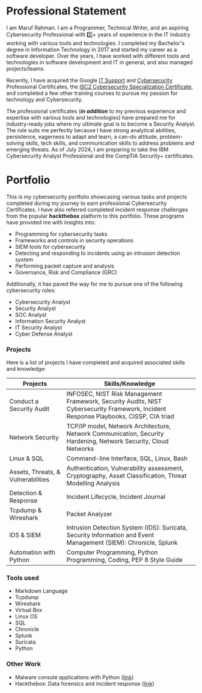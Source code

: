 # Professional Statement
I am Maruf Rahman. I am a Programmer, Technical Writer, and an aspiring Cybersecurity Professional with 7️⃣+ years of experience in the IT industry working with various tools and technologies. I completed my Bachelor's degree in Information Technology in 2017 and started my career as a software developer. Over the years, I have worked with different tools and technologies in software development and IT in general, and also managed projects/teams.

Recently, I have acquired the Google [IT Support](https://www.coursera.org/professional-certificates/google-it-support) and [Cybersecurity](https://www.coursera.org/learn/foundations-of-cybersecurity/home/welcome) Professional Certificates, the [ISC2 Cybersecurity Specialization Certificate](https://www.coursera.org/specializations/certified-in-cybersecurity), and completed a few other training courses to pursue my passion for technology and Cybersecurity. 

The professional certificates (***in addition*** to my previous experience and expertise with various tools and technologies) have prepared me for industry-ready jobs where my ultimate goal is to become a Security Analyst. The role suits me perfectly because I have strong analytical abilities, persistence, eagerness to adapt and learn, a can-do attitude, problem-solving skills, tech skills, and communication skills to address problems and emerging threats. As of July 2024, I am preparing to take the IBM Cybersecurity Analyst Professional and the CompTIA Security+ certificates.

# Portfolio
This is my cybersecurity portfolio showcasing various tasks and projects completed during my journey to earn professional Cybersecurity Certificates. I have also referred completed incident response challenges from the popular **hackthebox** platform to this portfolio. These programs have provided me with insights into:

- Programming for cybersecurity tasks
- Frameworks and controls in security operations
- SIEM tools for cybersecurity
- Detecting and responding to incidents using an intrusion detection system
- Performing packet capture and analysis
- Governance, Risk and Compliance (GRC)

Additionally, it has paved the way for me to pursue one of the following cybersecurity roles:

- Cybersecurity Analyst
- Security Analyst
- SOC Analyst
- Information Security Analyst
- IT Security Analyst
- Cyber Defense Analyst

### Projects
Here is a list of projects I have completed and acquired associated skills and knowledge:

| Projects | Skills/Knowledge |
| --------------- | --------------- |
| Conduct a Security Audit | INFOSEC, NIST Risk Management Framework, Security Audits, NIST Cybersecurity Framework, Incident Response Playbooks, CISSP, CIA triad |
| Network Security | TCP/IP model, Network Architecture, Network Communication, Security Hardening, Network Security, Cloud Networks |
| Linux & SQL | Command-line Interface, SQL, Linux, Bash |
| Assets, Threats, & Vulnerabilities | Authentication,  Vulnerability assessment, Cryptography, Asset Classification, Threat Modelling Analysis |
| Detection & Response | Incident Lifecycle, Incident Journal |
| Tcpdump & Wireshark | Packet Analyzer |
| IDS & SIEM | Intrusion Detection System (IDS): Suricata, Security Information and Event Management (SIEM): Chronicle, Splunk |
| Automation with Python | Computer Programming, Python Programming, Coding, PEP 8 Style Guide |

### Tools used
- Markdown Language
- Tcpdump
- Wireshark
- Virtual Box
- Linux OS
- SQL
- Chronicle
- Splunk
- Suricata
- Python

### Other Work
- Malware console applications with Python ([link](https://github.com/marufrahmangit/project-malware))
- Hackthebox: Data forensics and incident response ([link](https://github.com/marufrahmangit/hack-the-box))
